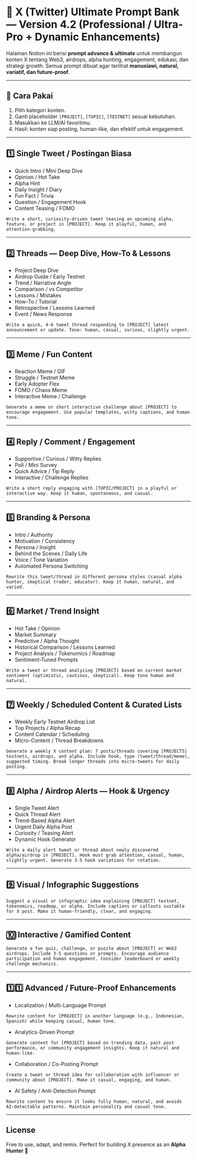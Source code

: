 # 📝 X (Twitter) Ultimate Prompt Bank — Version 4.2 (Professional / Ultra-Pro + Dynamic Enhancements)

Halaman Notion ini berisi **prompt advance & ultimate** untuk membangun konten X tentang Web3, airdrops, alpha hunting, engagement, edukasi, dan strategi growth. Semua prompt dibuat agar terlihat **manusiawi, natural, variatif, dan future-proof**.

---

## 🚀 Cara Pakai

1. Pilih kategori konten.
2. Ganti placeholder `[PROJECT]`, `[TOPIC]`, `[TESTNET]` sesuai kebutuhan.
3. Masukkan ke LLM/AI favoritmu.
4. Hasil: konten siap posting, human-like, dan efektif untuk engagement.

---

## 1️⃣ Single Tweet / Postingan Biasa

* Quick Intro / Mini Deep Dive
* Opinion / Hot Take
* Alpha Hint
* Daily Insight / Diary
* Fun Fact / Trivia
* Question / Engagement Hook
* Content Teasing / FOMO

```
Write a short, curiosity-driven tweet teasing an upcoming alpha, feature, or project in [PROJECT]. Keep it playful, human, and attention-grabbing.
```

---

## 2️⃣ Threads — Deep Dive, How-To & Lessons

* Project Deep Dive
* Airdrop Guide / Early Testnet
* Trend / Narrative Angle
* Comparison / vs Competitor
* Lessons / Mistakes
* How-To / Tutorial
* Retrospective / Lessons Learned
* Event / News Response

```
Write a quick, 4-6 tweet thread responding to [PROJECT] latest announcement or update. Tone: human, casual, curious, slightly urgent.
```

---

## 3️⃣ Meme / Fun Content

* Reaction Meme / GIF
* Struggle / Testnet Meme
* Early Adopter Flex
* FOMO / Chaos Meme
* Interactive Meme / Challenge

```
Generate a meme or short interactive challenge about [PROJECT] to encourage engagement. Use popular templates, witty captions, and human tone.
```

---

## 4️⃣ Reply / Comment / Engagement

* Supportive / Curious / Witty Replies
* Poll / Mini Survey
* Quick Advice / Tip Reply
* Interactive / Challenge Replies

```
Write a short reply engaging with [TOPIC/PROJECT] in a playful or interactive way. Keep it human, spontaneous, and casual.
```

---

## 5️⃣ Branding & Persona

* Intro / Authority
* Motivation / Consistency
* Persona / Insight
* Behind the Scenes / Daily Life
* Voice / Tone Variation
* Automated Persona Switching

```
Rewrite this tweet/thread in different persona styles (casual alpha hunter, skeptical trader, educator). Keep it human, natural, and varied.
```

---

## 6️⃣ Market / Trend Insight

* Hot Take / Opinion
* Market Summary
* Predictive / Alpha Thought
* Historical Comparison / Lessons Learned
* Project Analysis / Tokenomics / Roadmap
* Sentiment-Tuned Prompts

```
Write a tweet or thread analyzing [PROJECT] based on current market sentiment (optimistic, cautious, skeptical). Keep tone human and natural.
```

---

## 7️⃣ Weekly / Scheduled Content & Curated Lists

* Weekly Early Testnet Airdrop List
* Top Projects / Alpha Recap
* Content Calendar / Scheduling
* Micro-Content / Thread Breakdowns

```
Generate a weekly X content plan: 7 posts/threads covering [PROJECTS] testnets, airdrops, and alpha. Include hook, type (tweet/thread/meme), suggested timing. Break longer threads into micro-tweets for daily posting.
```

---

## 8️⃣ Alpha / Airdrop Alerts — Hook & Urgency

* Single Tweet Alert
* Quick Thread Alert
* Trend-Based Alpha Alert
* Urgent Daily Alpha Post
* Curiosity / Teasing Alert
* Dynamic Hook Generator

```
Write a daily alert tweet or thread about newly discovered alpha/airdrop in [PROJECT]. Hook must grab attention, casual, human, slightly urgent. Generate 3-5 hook variations for rotation.
```

---

## 9️⃣ Visual / Infographic Suggestions

```
Suggest a visual or infographic idea explaining [PROJECT] testnet, tokenomics, roadmap, or alpha. Include captions or callouts suitable for X post. Make it human-friendly, clear, and engaging.
```

---

## 🔟 Interactive / Gamified Content

```
Generate a fun quiz, challenge, or puzzle about [PROJECT] or Web3 airdrops. Include 3-5 questions or prompts. Encourage audience participation and human engagement. Consider leaderboard or weekly challenge mechanics.
```

---

## 1️⃣1️⃣ Advanced / Future-Proof Enhancements

* Localization / Multi-Language Prompt

```
Rewrite content for [PROJECT] in another language (e.g., Indonesian, Spanish) while keeping casual, human tone.
```

* Analytics-Driven Prompt

```
Generate content for [PROJECT] based on trending data, past post performance, or community engagement insights. Keep it natural and human-like.
```

* Collaboration / Co-Posting Prompt

```
Create a tweet or thread idea for collaboration with influencer or community about [PROJECT]. Make it casual, engaging, and human.
```

* AI Safety / Anti-Detection Prompt

```
Rewrite content to ensure it looks fully human, natural, and avoids AI-detectable patterns. Maintain personality and casual tone.
```

---

## License

Free to use, adapt, and remix. Perfect for building X presence as an **Alpha Hunter** 🚀

